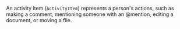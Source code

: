 An activity item (`ActivityItem`) represents a person's actions, such as making a comment, mentioning someone with an @mention, editing a document, or moving a file.
